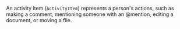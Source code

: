 An activity item (`ActivityItem`) represents a person's actions, such as making a comment, mentioning someone with an @mention, editing a document, or moving a file.
